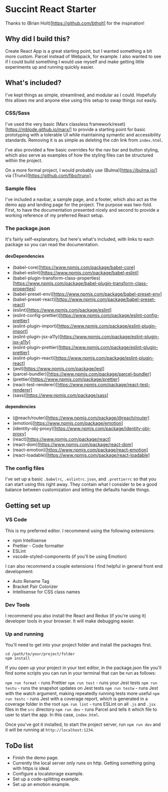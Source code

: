 # Succint React Starter

Thanks to (Brian Holt)[https://github.com/btholt] for the inspiration!

## Why did I build this?
Create React App is a great starting point, but I wanted something a bit more custom. Parcel instead of Webpack, for example. I also wanted to see if I could build something I would use myself and make getting little experiments up and running quickly easier.

## What's included?
I've kept things as simple, streamlined, and modular as I could. Hopefully this allows me and anyone else using this setup to swap things out easily.

### CSS/Sass

I've used the very basic (Marx classless framework/reset)[https://mblode.github.io/marx/] to provide a starting point for basic prototyping with a tolerable UI while maintaining symantic and accessibility standards. Removing it is as simple as deleting the cdn link from `index.html`.

I've also provided a few basic overrides for the nav bar and button styling, which also serve as examples of how the styling files can be structured within the project.

On a more formal project, I would probably use (Bulma)[https://bulma.io/] via (Trunx)[https://github.com/fibo/trunx].

### Sample files

I've included a navbar, a sample page, and a footer, which also act as the demo app and landing page for the project. The purpose was two-fold. First, to have the documentation presented nicely and second to provide a working reference of my preferred React setup.

### The package.json

It's fairly self-explanatory, but here's what's included, with links to each package so you can read the documentation.

#### devDependencies
- (babel-core)[https://www.npmjs.com/package/babel-core]
- (babel-eslint)[https://www.npmjs.com/package/babel-eslint]
- (babel-plugin-transform-class-properties)[https://www.npmjs.com/package/babel-plugin-transform-class-properties]
- (babel-preset-env)[https://www.npmjs.com/package/babel-preset-env]
- (babel-preset-react)[https://www.npmjs.com/package/babel-preset-react]
- (eslint)[https://www.npmjs.com/package/eslint]
- (eslint-config-prettier)[https://www.npmjs.com/package/eslint-config-prettier]
- (eslint-plugin-import)[https://www.npmjs.com/package/eslint-plugin-import]
- (eslint-plugin-jsx-a11y)[https://www.npmjs.com/package/eslint-plugin-jsx-a11y]
- (eslint-plugin-prettier)[https://www.npmjs.com/package/eslint-plugin-prettier]
- (eslint-plugin-react)[https://www.npmjs.com/package/eslint-plugin-react]
- (jest)[https://www.npmjs.com/package/jest]
- (parcel-bundler)[https://www.npmjs.com/package/parcel-bundler]
- (prettier)[https://www.npmjs.com/package/prettier]
- (react-test-renderer)[https://www.npmjs.com/package/react-test-renderer]
- (sass)[https://www.npmjs.com/package/sass]

#### dependencies
- (@reach/router)[https://www.npmjs.com/package/@reach/router]
- (emotion)[https://www.npmjs.com/package/emotion]
- (identity-obj-proxy)[https://www.npmjs.com/package/identity-obj-proxy]
- (react)[https://www.npmjs.com/package/react]
- (react-dom)[https://www.npmjs.com/package/react-dom]
- (react-emotion)[https://www.npmjs.com/package/react-emotion]
- (react-loadable)[https://www.npmjs.com/package/react-loadable]


### The config files

I've set up a basic `.babelrc`, `.eslintrc.json`, and `.prettierrc` so that you can start using this right away. They contain what I consider to be a good balance between customization and letting the defaults handle things.

## Getting set up

### VS Code

This is my preferred editor. I recommend using the following extensions:
- npm Intellisense
- Prettier - Code formatter
- ESLint
- vscode-styled-components (if you'll be using Emotion)

I can also recommend a couple extensions I find helpful in general front end development:
- Auto Rename Tag
- Bracket Pair Colorizer
- Intellisense for CSS class names

### Dev Tools

I recommend you also install the React and Redux (if you're using it) developer tools in your browser. It will make debugging easier.

### Up and running

You'll need to get into your project folder and install the packages first.

```
cd /path/to/your/project/folder
npm install
```

If you open up your project in your text editor, in the package.json file you'll find some scripts you can run in your terminal that can be run as follows:

`npm run format` - runs Prettier
`npm run test` - runs your Jest tests
`npm run testu` - runs the snapshot updates on Jest tests
`npm run testw` - runs Jest with the watch argument, making repeatedly running tests more useful
`npm run testc` - runs Jest with a coverage report, which is generated in a coverage folder in the root
`npm run lint` - runs ESLint on all `.js` and `.jsx` files in the `src` directory
`npm run dev` - runs Parcel and tells it which file to user to start the app. In this case, `index.html`.

Once you've got it installed, to start the project server, run `npm run dev` and it will be running at `http://localhost:1234`.

## ToDo list
- Finish the demo page.
- Currently the local server only runs on http. Getting something going with https is ideal.
- Configure a localstorage example.
- Set up a code-splitting example.
- Set up an emotion example.